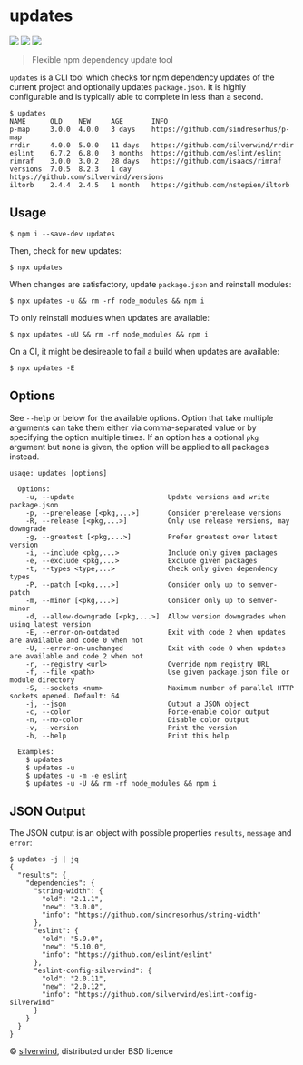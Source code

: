 # updates
[![](https://img.shields.io/npm/v/updates.svg?style=flat)](https://www.npmjs.org/package/updates) [![](https://img.shields.io/npm/dm/updates.svg)](https://www.npmjs.org/package/updates) [![](https://api.travis-ci.org/silverwind/updates.svg?style=flat)](https://travis-ci.org/silverwind/updates)
> Flexible npm dependency update tool

`updates` is a CLI tool which checks for npm dependency updates of the current project and optionally updates `package.json`. It is highly configurable and is typically able to complete in less than a second.

```
$ updates
NAME      OLD    NEW     AGE       INFO
p-map     3.0.0  4.0.0   3 days    https://github.com/sindresorhus/p-map
rrdir     4.0.0  5.0.0   11 days   https://github.com/silverwind/rrdir
eslint    6.7.2  6.8.0   3 months  https://github.com/eslint/eslint
rimraf    3.0.0  3.0.2   28 days   https://github.com/isaacs/rimraf
versions  7.0.5  8.2.3   1 day     https://github.com/silverwind/versions
iltorb    2.4.4  2.4.5   1 month   https://github.com/nstepien/iltorb
```

## Usage

```console
$ npm i --save-dev updates
```

Then, check for new updates:
```console
$ npx updates
```

When changes are satisfactory, update `package.json` and reinstall modules:
```console
$ npx updates -u && rm -rf node_modules && npm i
```

To only reinstall modules when updates are available:
```console
$ npx updates -uU && rm -rf node_modules && npm i
```

On a CI, it might be desireable to fail a build when updates are available:
```console
$ npx updates -E
```

## Options

See `--help` or below for the available options. Option that take multiple arguments can take them either via comma-separated value or by specifying the option multiple times. If an option has a optional `pkg` argument but none is given, the option will be applied to all packages instead.

```
usage: updates [options]

  Options:
    -u, --update                       Update versions and write package.json
    -p, --prerelease [<pkg,...>]       Consider prerelease versions
    -R, --release [<pkg,...>]          Only use release versions, may downgrade
    -g, --greatest [<pkg,...>]         Prefer greatest over latest version
    -i, --include <pkg,...>            Include only given packages
    -e, --exclude <pkg,...>            Exclude given packages
    -t, --types <type,...>             Check only given dependency types
    -P, --patch [<pkg,...>]            Consider only up to semver-patch
    -m, --minor [<pkg,...>]            Consider only up to semver-minor
    -d, --allow-downgrade [<pkg,...>]  Allow version downgrades when using latest version
    -E, --error-on-outdated            Exit with code 2 when updates are available and code 0 when not
    -U, --error-on-unchanged           Exit with code 0 when updates are available and code 2 when not
    -r, --registry <url>               Override npm registry URL
    -f, --file <path>                  Use given package.json file or module directory
    -S, --sockets <num>                Maximum number of parallel HTTP sockets opened. Default: 64
    -j, --json                         Output a JSON object
    -c, --color                        Force-enable color output
    -n, --no-color                     Disable color output
    -v, --version                      Print the version
    -h, --help                         Print this help

  Examples:
    $ updates
    $ updates -u
    $ updates -u -m -e eslint
    $ updates -u -U && rm -rf node_modules && npm i
```

## JSON Output

The JSON output is an object with possible properties `results`, `message` and `error`:

```console
$ updates -j | jq
{
  "results": {
    "dependencies": {
      "string-width": {
        "old": "2.1.1",
        "new": "3.0.0",
        "info": "https://github.com/sindresorhus/string-width"
      },
      "eslint": {
        "old": "5.9.0",
        "new": "5.10.0",
        "info": "https://github.com/eslint/eslint"
      },
      "eslint-config-silverwind": {
        "old": "2.0.11",
        "new": "2.0.12",
        "info": "https://github.com/silverwind/eslint-config-silverwind"
      }
    }
  }
}
```

© [silverwind](https://github.com/silverwind), distributed under BSD licence
